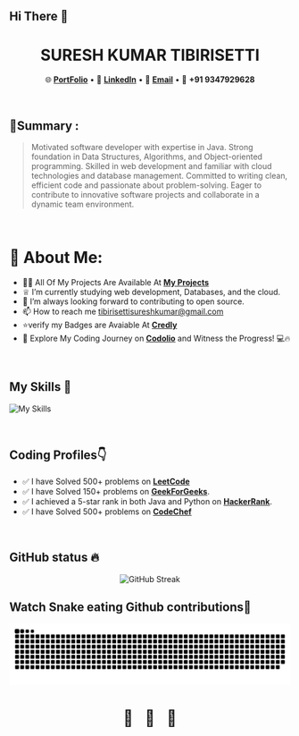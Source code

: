 ## Hi There 👋
<h1 align="center">SURESH KUMAR TIBIRISETTI</h1>
<p align="center">
  🌐 <b><a href="http://tinyurl.com/tibirisetti" target="_blank" >PortFolio</a></b> • 
  🔗 <b><a href="https://www.linkedin.com/in/suresh-kumar-tibirisetti-35629620b/" target="_blank">LinkedIn</a></b> • 
  📧 <b><a href="mailto:tibirisettisureshkumar@gmail.com">Email</a></b> • 
  📱 <b>+91 9347929628</b>
</p>



</br>

## 🌱Summary :
>  Motivated software developer with expertise in Java. Strong foundation in Data Structures, Algorithms, and Object-oriented programming. Skilled in web development and familiar with cloud technologies and database management. Committed to writing clean, efficient code and passionate about problem-solving. Eager to contribute to innovative software projects and collaborate in a dynamic team environment. 
</br>

<!--
**sureshkumartibirisetti/sureshkumartibirisetti** is a ✨ _special_ ✨ repository because its `README.md` (this file) appears on your GitHub profile.

Here are some ideas to get you started:

- 🔭 I’m currently working on ...
- 🌱 I’m currently learning ...
- 👯 I’m looking to collaborate on ...
- 🤔 I’m looking for help with ...
- 💬 Ask me about ...
- 📫 How to reach me: ...
- 😄 Pronouns: ...
- ⚡ Fun fact: ...
-->
# 💫 About Me:

-  👨‍💻 All Of My Projects Are Available At **[My Projects](https://github.com/sureshkumartibirisetti?tab=repositories)**
-  ♕ I’m currently studying web development, Databases, and the cloud. </br>
-  🏹 I’m always looking forward to contributing to open source.
-  📫 How to reach me tibirisettisureshkumar@gmail.com
-  ⭐verify my Badges are Avaiable At **[Credly](credly.com/users/suresh-kumar-tibirisetti)**
-  🚀 Explore My Coding Journey on **[Codolio](https://codolio.com/profile/Mr_Suresh_Kumar)** and Witness the Progress! 💻🔥


  </hr>
  </hr>
  </br>

## My Skills 🚀

![My Skills](https://skillicons.dev/icons?i=html,css,js,reactjs,python,linux,aws,git,github,vscode,java&perline=18)
</hr>
</hr>
</br>

## Coding Profiles👇 
-  ✅ I have Solved 500+ problems on **[LeetCode](https://leetcode.com/u/20MH1A04I2/)**
-  ✅ I have Solved 150+ problems on **[GeekForGeeks](https://www.geeksforgeeks.org/user/tibirisettisyraq/?ref=header_profile)**. 
-  ✅ I achieved a 5-star rank in both Java and Python on **[HackerRank](https://www.hackerrank.com/dashboard)**.
-  ✅ I have Solved 500+ problems on **[CodeChef](https://www.codechef.com/users/suresh_4i2)**
</hr>
</hr>
</br>

## GitHub status 🔥
<p align="center">
  <img src="https://github-readme-streak-stats.demolab.com/?user=sureshkumartibirisetti&theme=dark" alt="GitHub Streak" />
</p>




## Watch Snake eating  Github contributions🐍
<img src="https://raw.githubusercontent.com/Platane/snk/output/github-contribution-grid-snake.svg">







  </br> 
  <h1 align="center">🙈 &ensp;🙉 &ensp;🙊</h1>
  


